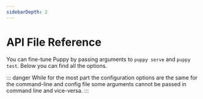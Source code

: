 ```yaml
---
sidebarDepth: 2
---
```


# API File Reference

You can fine-tune Puppy by passing arguments to `puppy serve` and `puppy test`. Below you can find all the options. 

::: danger
While for the most part the configuration options are the same for the command-line and config file some arguments cannot be passed in command line and vice-versa.
:::